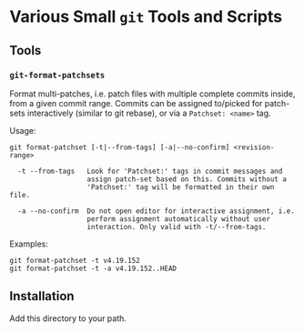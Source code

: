 # Various Small `git` Tools and Scripts

## Tools

### `git-format-patchsets`

Format multi-patches, i.e. patch files with multiple complete commits
inside, from a given commit range. Commits can be assigned to/picked for
patch-sets interactively (similar to git rebase), or via a `Patchset:
<name>` tag.

Usage:
```
git format-patchset [-t|--from-tags] [-a|--no-confirm] <revision-range>

  -t --from-tags   Look for 'Patchset:' tags in commit messages and
                   assign patch-set based on this. Commits without a
                   'Patchset:' tag will be formatted in their own file.

  -a --no-confirm  Do not open editor for interactive assignment, i.e.
                   perform assignment automatically without user
                   interaction. Only valid with -t/--from-tags.
```

Examples:
```
git format-patchset -t v4.19.152
git format-patchset -t -a v4.19.152..HEAD
```


## Installation

Add this directory to your path.
